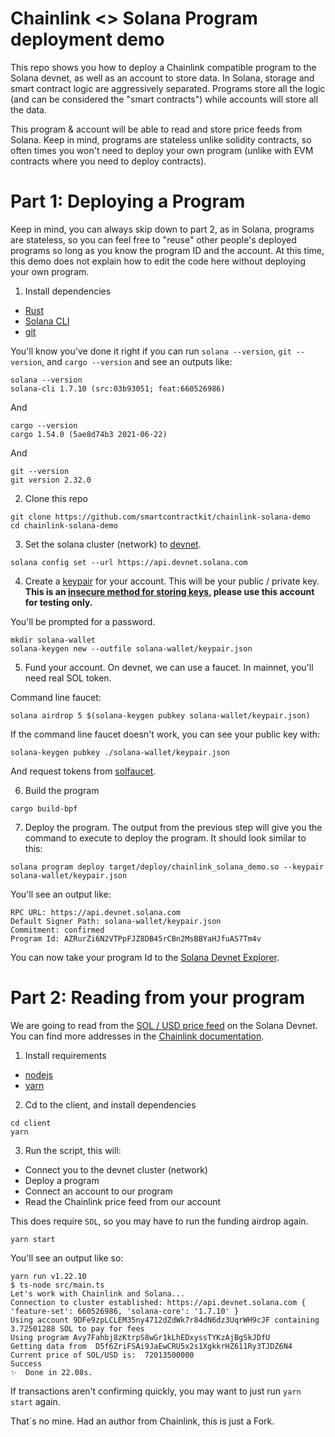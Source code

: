 # Chainlink <> Solana Program deployment demo

This repo shows you how to deploy a Chainlink compatible program to the Solana devnet, as well as an account to store data. In Solana, storage and smart contract logic are aggressively separated. Programs store all the logic (and can be considered the "smart contracts") while accounts will store all the data.

This program & account will be able to read and store price feeds from Solana. Keep in mind, programs are stateless unlike solidity contracts, so often times you won't need to deploy your own program (unlike with EVM contracts where you need to deploy contracts).

# Part 1: Deploying a Program

Keep in mind, you can always skip down to part 2, as in Solana, programs are stateless, so you can feel free to "reuse" other people's deployed programs so long as you know the program ID and the account. At this time, this demo does not explain how to edit the code here without deploying your own program.

1. Install dependencies
- [Rust](https://www.rust-lang.org/tools/install)
- [Solana CLI](https://docs.solana.com/cli/install-solana-cli-tools#use-solanas-install-tool)
- [git](https://git-scm.com/book/en/v2/Getting-Started-Installing-Git)

You'll know you've done it right if you can run `solana --version`, `git --version`, and `cargo --version` and see an outputs like:

```
solana --version
solana-cli 1.7.10 (src:03b93051; feat:660526986)
```
And
```
cargo --version
cargo 1.54.0 (5ae8d74b3 2021-06-22)
```
And
```
git --version
git version 2.32.0
```

2. Clone this repo

```
git clone https://github.com/smartcontractkit/chainlink-solana-demo
cd chainlink-solana-demo
```

3. Set the solana cluster (network) to [devnet](https://docs.solana.com/clusters#devnet).

```
solana config set --url https://api.devnet.solana.com
```

4. Create a [keypair](https://docs.solana.com/terminology#keypair) for your account. This will be your public / private key. **This is an [insecure method for storing keys](https://docs.solana.com/wallet-guide/cli#file-system-wallet-security), please use this account for testing only.**

You'll be prompted for a password.

```
mkdir solana-wallet
solana-keygen new --outfile solana-wallet/keypair.json
```

5. Fund your account. On devnet, we can use a faucet. In mainnet, you'll need real SOL token.

Command line faucet:
```
solana airdrop 5 $(solana-keygen pubkey solana-wallet/keypair.json)
```

If the command line faucet doesn't work, you can see your public key with:
```
solana-keygen pubkey ./solana-wallet/keypair.json
```
And request tokens from [solfaucet](https://solfaucet.com/).

6. Build the program

```
cargo build-bpf
```

7. Deploy the program. The output from the previous step will give you the command to execute to deploy the program. It should look similar to this:

```
solana program deploy target/deploy/chainlink_solana_demo.so --keypair solana-wallet/keypair.json
```

You'll see an output like:
```
RPC URL: https://api.devnet.solana.com
Default Signer Path: solana-wallet/keypair.json
Commitment: confirmed
Program Id: AZRurZi6N2VTPpFJZ8DB45rCBn2MsBBYaHJfuAS7Tm4v
```

You can now take your program Id to the [Solana Devnet Explorer](https://explorer.solana.com/?cluster=devnet).

# Part 2: Reading from your program

We are going to read from the [SOL / USD price feed](https://explorer.solana.com/address/FmAmfoyPXiA8Vhhe6MZTr3U6rZfEZ1ctEHay1ysqCqcf?cluster=devnet) on the Solana Devnet. You can find more addresses in the [Chainlink documentation](https://docs.chain.link/docs/solana-price-feeds/).


1. Install requirements

- [nodejs](https://nodejs.org/en/download/)
- [yarn](https://classic.yarnpkg.com/en/docs/install/#mac-stable)

2. Cd to the client, and install dependencies

```
cd client
yarn
```

3. Run the script, this will:

- Connect you to the devnet cluster (network)
- Deploy a program
- Connect an account to our program
- Read the Chainlink price feed from our account

This does require `SOL`, so you may have to run the funding airdrop again.

```
yarn start
```

You'll see an output like so:
```
yarn run v1.22.10
$ ts-node src/main.ts
Let's work with Chainlink and Solana...
Connection to cluster established: https://api.devnet.solana.com { 'feature-set': 660526986, 'solana-core': '1.7.10' }
Using account 9DFe9zpLCLEM35ny4712dZdWk7r84dN6dz3UqrWH9cJF containing 3.72501288 SOL to pay for fees
Using program Avy7Fahbj8zKtrpS8wGr1kLhEDxyssTYKzAjBgSkJDfU
Getting data from  D5f6ZriFSAi9JaEwCRU5x2s1XgkkrHZ611Ry3TJDZ6N4
Current price of SOL/USD is:  72013500000
Success
✨  Done in 22.08s.
```

If transactions aren't confirming quickly, you may want to just run `yarn start` again.


That´s no mine. Had an author from Chainlink, this is just a Fork.